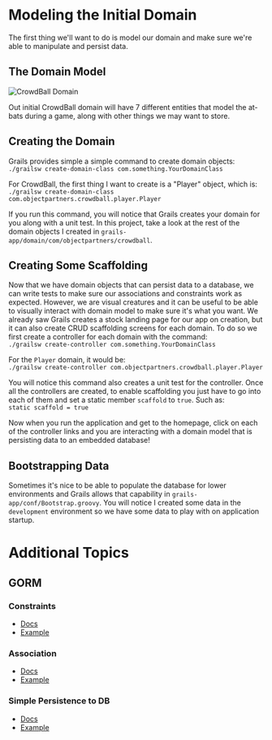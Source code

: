Modeling the Initial Domain
===
The first thing we'll want to do is model our domain and make sure we're able to manipulate and persist data.

## The Domain Model
![CrowdBall Domain](img/crowdballdomain1.png)   

Out initial CrowdBall domain will have 7 different entities that model the at-bats during a game, along with other
things we may want to store.

## Creating the Domain
Grails provides simple a simple command to create domain objects:   
`./grailsw create-domain-class com.something.YourDomainClass`   

For CrowdBall, the first thing I want to create is a "Player" object, which is:   
`./grailsw create-domain-class com.objectpartners.crowdball.player.Player`   

If you run this command, you will notice that Grails creates your domain for you along with a unit test. In this project,
take a look at the rest of the domain objects I created in `grails-app/domain/com/objectpartners/crowdball`.

## Creating Some Scaffolding
Now that we have domain objects that can persist data to a database, we can write tests to make sure our associations
and constraints work as expected. However, we are visual creatures and it can be useful to be able to visually 
interact with domain model to make sure it's what you want. We already saw Grails creates a stock landing page for our
app on creation, but it can also create CRUD scaffolding screens for each domain. To do so we first create a controller
for each domain with the command:   
`./grailsw create-controller com.something.YourDomainClass`   

For the `Player` domain, it would be:   
`./grailsw create-controller com.objectpartners.crowdball.player.Player`   

You will notice this command also creates a unit test for the controller. Once all the controllers are created, to enable
scaffolding you just have to go into each of them and set a static member `scaffold` to `true`. Such as:   
`static scaffold = true`   

Now when you run the application and get to the homepage, click on each of the controller links and you are interacting
with a domain model that is persisting data to an embedded database!

## Bootstrapping Data
Sometimes it's nice to be able to populate the database for lower environments and Grails allows that capability in 
`grails-app/conf/Bootstrap.groovy`. You will notice I created some data in the `development` environment so we have
 some data to play with on application startup.
 
# Additional Topics

## GORM

### Constraints
* [Docs](http://grails.github.io/grails-doc/2.5.1/guide/single.html#constraints)
* [Example](https://github.com/JacobASeverson/crowd-ball-demo/blob/1-initial-domain-model/grails-app/domain/com/objectpartners/crowdball/game/Game.groovy#L13-L16)

### Association
* [Docs](http://grails.github.io/grails-doc/2.5.1/guide/GORM.html#gormAssociation)
* [Example](https://github.com/JacobASeverson/crowd-ball-demo/blob/1-initial-domain-model/grails-app/domain/com/objectpartners/crowdball/game/Game.groovy#L11)

### Simple Persistence to DB
* [Docs](http://grails.github.io/grails-doc/2.5.1/guide/GORM.html#persistenceBasics)
* [Example](https://github.com/JacobASeverson/crowd-ball-demo/blob/1-initial-domain-model/grails-app/conf/BootStrap.groovy#L16)
